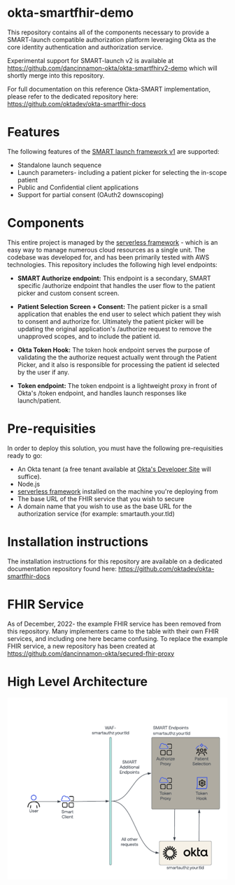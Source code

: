 # okta-smartfhir-demo
This repository contains all of the components necessary to provide a SMART-launch compatible authorization platform leveraging Okta as the core identity authentication and authorization service.

Experimental support for SMART-launch v2 is available at https://github.com/dancinnamon-okta/okta-smartfhirv2-demo which will shortly merge into this repository.

For full documentation on this reference Okta-SMART implementation, please refer to the dedicated repository here:
https://github.com/oktadev/okta-smartfhir-docs

# Features
The following features of the [SMART launch framework v1](http://hl7.org/fhir/smart-app-launch/1.0.0/) are supported:
- Standalone launch sequence
- Launch parameters- including a patient picker for selecting the in-scope patient
- Public and Confidential client applications
- Support for partial consent (OAuth2 downscoping)

# Components
This entire project is managed by the [serverless framework](https://www.serverless.com/) - which is an easy way to manage numerous cloud resources as a single unit. The codebase was developed for, and has been primarily tested with AWS technologies.
This repository includes the following high level endpoints:
- **SMART Authorize endpoint:** This endpoint is a secondary, SMART specific /authorize endpoint that handles the user flow to the patient picker and custom consent screen.

- **Patient Selection Screen + Consent:** The patient picker is a small application that enables the end user to select which patient they wish to consent and authorize for. Ultimately the patient picker will be updating the original application's /authorize request to remove the unapproved scopes, and to include the patient id.

- **Okta Token Hook:** The token hook endpoint serves the purpose of validating the the authorize request actually went through the Patient Picker, and it also is responsible for processing the patient id selected by the user if any.

- **Token endpoint:** The token endpoint is a lightweight proxy in front of Okta's  /token endpoint, and handles launch responses like launch/patient.

# Pre-requisities
In order to deploy this solution, you must have the following pre-requisities ready to go:

- An Okta tenant (a free tenant available at [Okta's Developer Site](https://developer.okta.com/signup) will suffice).
- Node.js
- [serverless framework](https://www.serverless.com/) installed on the machine you're deploying from
- The base URL of the FHIR service that you wish to secure
- A domain name that you wish to use as the base URL for the authorization service (for example: smartauth.your.tld)

# Installation instructions
The installation instructions for this repository are available on a dedicated documentation repository found here: https://github.com/oktadev/okta-smartfhir-docs

# FHIR Service
As of December, 2022- the example FHIR service has been removed from this repository. Many implementers came to the table with their own FHIR services, and including one here became confusing.  To replace the example FHIR service, a new repository has been created at https://github.com/dancinnamon-okta/secured-fhir-proxy

# High Level Architecture
![Simplified Architecture](./doc/SimplifiedArchitecture.png)

